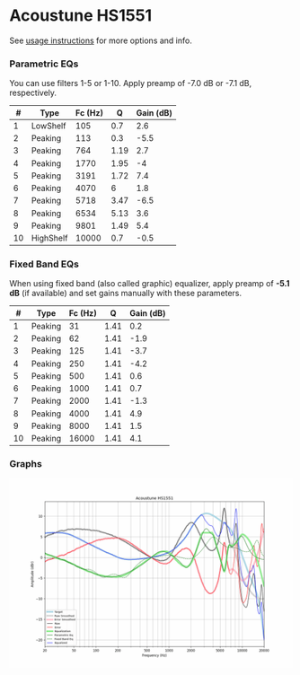 # Acoustune HS1551
See [usage instructions](https://github.com/jaakkopasanen/AutoEq#usage) for more options and info.

### Parametric EQs
You can use filters 1-5 or 1-10. Apply preamp of -7.0 dB or -7.1 dB, respectively.

|   # | Type      |   Fc (Hz) |    Q |   Gain (dB) |
|-----|-----------|-----------|------|-------------|
|   1 | LowShelf  |       105 | 0.7  |         2.6 |
|   2 | Peaking   |       113 | 0.3  |        -5.5 |
|   3 | Peaking   |       764 | 1.19 |         2.7 |
|   4 | Peaking   |      1770 | 1.95 |        -4   |
|   5 | Peaking   |      3191 | 1.72 |         7.4 |
|   6 | Peaking   |      4070 | 6    |         1.8 |
|   7 | Peaking   |      5718 | 3.47 |        -6.5 |
|   8 | Peaking   |      6534 | 5.13 |         3.6 |
|   9 | Peaking   |      9801 | 1.49 |         5.4 |
|  10 | HighShelf |     10000 | 0.7  |        -0.5 |

### Fixed Band EQs
When using fixed band (also called graphic) equalizer, apply preamp of **-5.1 dB** (if available) and set gains manually with these parameters.

|   # | Type    |   Fc (Hz) |    Q |   Gain (dB) |
|-----|---------|-----------|------|-------------|
|   1 | Peaking |        31 | 1.41 |         0.2 |
|   2 | Peaking |        62 | 1.41 |        -1.9 |
|   3 | Peaking |       125 | 1.41 |        -3.7 |
|   4 | Peaking |       250 | 1.41 |        -4.2 |
|   5 | Peaking |       500 | 1.41 |         0.6 |
|   6 | Peaking |      1000 | 1.41 |         0.7 |
|   7 | Peaking |      2000 | 1.41 |        -1.3 |
|   8 | Peaking |      4000 | 1.41 |         4.9 |
|   9 | Peaking |      8000 | 1.41 |         1.5 |
|  10 | Peaking |     16000 | 1.41 |         4.1 |

### Graphs
![](./Acoustune%20HS1551.png)
